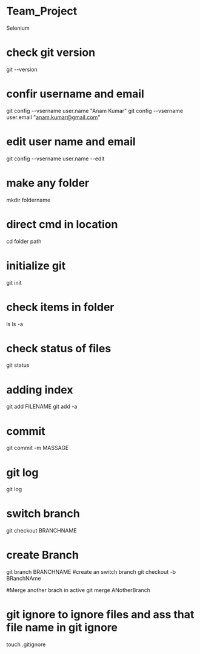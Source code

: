 # Team_Project
Selenium
# check git version
git --version
# confir username and email
git config --vsername user.name "Anam Kumar"
git config --vsername user.email "anam.kumar@gmail.com"
# edit user name and email
git config --vsername user.name --edit
# make any folder
mkdir foldername
# direct cmd in location
cd folder path
# initialize git
git init
# check items in folder
ls
ls -a

# check status of files
git status

# adding index 
git add FILENAME 
git add -a

# commit
git commit -m MASSAGE

# git log
git log
# switch branch 
git checkout BRANCHNAME
# create Branch
git branch BRANCHNAME
#create an switch branch
git checkout -b BRanchNAme

#Merge another brach in active
git merge ANotherBranch

# git ignore to ignore files and ass that file name in git ignore
touch .gitignore

